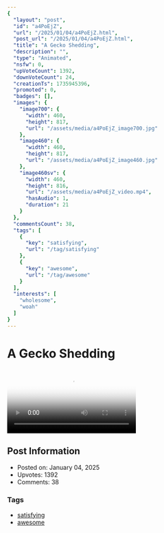 ```yaml
---
{
  "layout": "post",
  "id": "a4PoEjZ",
  "url": "/2025/01/04/a4PoEjZ.html",
  "post_url": "/2025/01/04/a4PoEjZ.html",
  "title": "A Gecko Shedding",
  "description": "",
  "type": "Animated",
  "nsfw": 0,
  "upVoteCount": 1392,
  "downVoteCount": 24,
  "creationTs": 1735945396,
  "promoted": 0,
  "badges": [],
  "images": {
    "image700": {
      "width": 460,
      "height": 817,
      "url": "/assets/media/a4PoEjZ_image700.jpg"
    },
    "image460": {
      "width": 460,
      "height": 817,
      "url": "/assets/media/a4PoEjZ_image460.jpg"
    },
    "image460sv": {
      "width": 460,
      "height": 816,
      "url": "/assets/media/a4PoEjZ_video.mp4",
      "hasAudio": 1,
      "duration": 21
    }
  },
  "commentsCount": 38,
  "tags": [
    {
      "key": "satisfying",
      "url": "/tag/satisfying"
    },
    {
      "key": "awesome",
      "url": "/tag/awesome"
    }
  ],
  "interests": [
    "wholesome",
    "woah"
  ]
}
---
```


# A Gecko Shedding

<video controls playsinline loop poster="/assets/media/a4PoEjZ_image460.jpg">
  <source src="/assets/media/a4PoEjZ_video.mp4" type="video/mp4">
  Your browser does not support the video tag.
</video>

## Post Information

- Posted on: January 04, 2025
- Upvotes: 1392
- Comments: 38

### Tags

- [satisfying](/tag/satisfying)
- [awesome](/tag/awesome)
